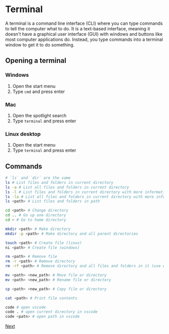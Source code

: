 # Terminal
A terminal is a command line interface (CLI) where you can type commands to tell the computer what to do. It is a text-based interface, meaning it doesn't have a graphical user interface (GUI) with windows and buttons like most computer applications do. Instead, you type commands into a terminal window to get it to do something.

## Opening a terminal
### Windows
1. Open the start menu
2. Type `cmd` and press enter
### Mac
1. Open the spotlight search
2. Type `terminal` and press enter
### Linux desktop
1. Open the start menu
2. Type `terminal` and press enter

## Commands
```bash
# `ls` and `dir` are the same
ls # List files and folders in current directory
ls -a # List all files and folders in current directory
ls -l # List files and folders in current directory with more information
ls -la # List all files and folders in current directory with more information
ls <path> # List files and folders in path

cd <path> # Change directory
cd .. # Go up one directory
cd ~ # Go to home directory

mkdir <path> # Make directory
mkdir -p <path> # Make directory and all parent directories

touch <path> # Create file (linux)
ni <path> # Create file (windows)

rm <path> # Remove file
rm -r <path> # Remove directory
rm -rf <path> # Remove directory and all files and folders in it (use with caution)

mv <path> <new_path> # Move file or directory
mv <path> <new_path> # Rename file or directory

cp <path> <new_path> # Copy file or directory

cat <path> # Print file contents
```

```bash
code # open vscode
code . # open current directory in vscode
code <patn> # open path in vscode
```

[Next](./git.md)
